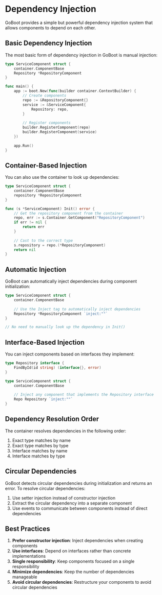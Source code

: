 # Dependency Injection

GoBoot provides a simple but powerful dependency injection system that allows components to depend on each other.

## Basic Dependency Injection

The most basic form of dependency injection in GoBoot is manual injection:

```go
type ServiceComponent struct {
    container.ComponentBase
    Repository *RepositoryComponent
}

func main() {
    app := boot.New(func(builder container.ContextBuilder) {
        // Create components
        repo := &RepositoryComponent{}
        service := &ServiceComponent{
            Repository: repo,
        }
        
        // Register components
        builder.RegisterComponent(repo)
        builder.RegisterComponent(service)
    })
    
    app.Run()
}
```

## Container-Based Injection

You can also use the container to look up dependencies:

```go
type ServiceComponent struct {
    container.ComponentBase
    repository *RepositoryComponent
}

func (s *ServiceComponent) Init() error {
    // Get the repository component from the container
    repo, err := s.Container.GetComponent("RepositoryComponent")
    if err != nil {
        return err
    }
    
    // Cast to the correct type
    s.repository = repo.(*RepositoryComponent)
    return nil
}
```

## Automatic Injection

GoBoot can automatically inject dependencies during component initialization:

```go
type ServiceComponent struct {
    container.ComponentBase
    
    // Use the Inject tag to automatically inject dependencies
    Repository *RepositoryComponent `inject:""`
}

// No need to manually look up the dependency in Init()
```

## Interface-Based Injection

You can inject components based on interfaces they implement:

```go
type Repository interface {
    FindById(id string) (interface{}, error)
}

type ServiceComponent struct {
    container.ComponentBase
    
    // Inject any component that implements the Repository interface
    Repo Repository `inject:""`
}
```

## Dependency Resolution Order

The container resolves dependencies in the following order:

1. Exact type matches by name
2. Exact type matches by type
3. Interface matches by name
4. Interface matches by type

## Circular Dependencies

GoBoot detects circular dependencies during initialization and returns an error. To resolve circular dependencies:

1. Use setter injection instead of constructor injection
2. Extract the circular dependency into a separate component
3. Use events to communicate between components instead of direct dependencies

## Best Practices

1. **Prefer constructor injection**: Inject dependencies when creating components
2. **Use interfaces**: Depend on interfaces rather than concrete implementations
3. **Single responsibility**: Keep components focused on a single responsibility
4. **Minimize dependencies**: Keep the number of dependencies manageable
5. **Avoid circular dependencies**: Restructure your components to avoid circular dependencies